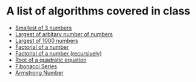 # A list of algorithms covered in class

- [Smallest of 3 numbers]()
- [Largest of arbitary number of numbers]()
- [Largest of 1000 numbers]()
- [Factorial of a number]()
- [Factorial of a number (recursively)]()
- [Root of a quadratic equation]()
- [Fibonacci Series]()
- [Armstrong Number]()
